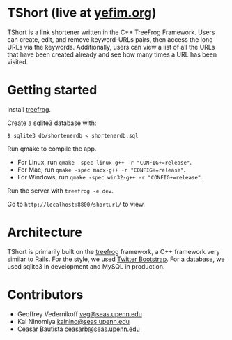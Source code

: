 # TShort (live at [yefim.org](http://yefim.org))

TShort is a link shortener written in the C++ TreeFrog Framework. Users can create, edit, and remove keyword-URLs pairs, then access the long URLs via the keywords. Additionally, users can view a list of all the URLs that have been created already and see how many times a URL has been visited.

# Getting started

Install [treefrog](http://www.treefrogframework.org/documents/install).

Create a sqlite3 database with:

```
$ sqlite3 db/shortenerdb < shortenerdb.sql
```

Run qmake to compile the app.

- For Linux, run `qmake -spec linux-g++ -r "CONFIG+=release"`.
- For Mac, run `qmake -spec macx-g++ -r "CONFIG+=release"`.
- For Windows, run `qmake -spec win32-g++ -r "CONFIG+=release"`.

Run the server with `treefrog -e dev`.

Go to `http://localhost:8800/shorturl/` to view.

# Architecture

TShort is primarily built on the [treefrog](http://www.treefrogframework.org) framework, a C++ framework very similar to Rails. For the style, we used [Twitter Bootstrap](http://twitter.github.com/bootstrap/). For a database, we used sqlite3 in development and MySQL in production.

# Contributors

- Geoffrey Vedernikoff <veg@seas.upenn.edu>
- Kai Ninomiya <kainino@seas.upenn.edu>
- Ceasar Bautista <ceasarb@seas.upenn.edu>
